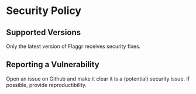 # Security Policy

## Supported Versions

Only the latest version of Flaggr receives security fixes.

## Reporting a Vulnerability

Open an issue on Github and make it clear it is a (potential) security issue. If possible, provide reproductibility.
